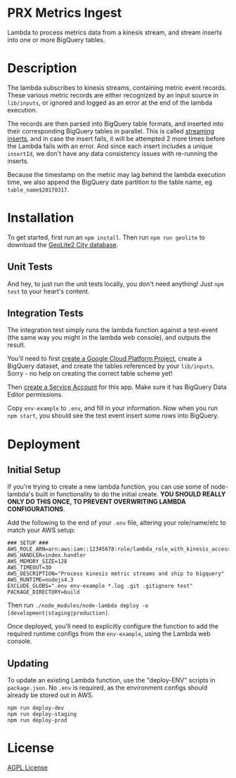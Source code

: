 # PRX Metrics Ingest

Lambda to process metrics data from a kinesis stream, and stream inserts into
one or more BigQuery tables.

# Description

The lambda subscribes to kinesis streams, containing metric event records. These
various metric records are either recognized by an input source in `lib/inputs`,
or ignored and logged as an error at the end of the lambda execution.

The records are then parsed into BigQuery table formats, and inserted into their
corresponding BigQuery tables in parallel.  This is called
[streaming inserts](https://cloud.google.com/bigquery/streaming-data-into-bigquery),
and in case the insert fails, it will be attempted 2 more times before the Lambda
fails with an error.  And since each insert includes a unique `insertId`, we
don't have any data consistency issues with re-running the inserts.

Because the timestamp on the metric may lag behind the lambda execution time,
we also append the BigQuery date partition to the table name, eg
`table_name$20170317`.

# Installation

To get started, first run an `npm install`.  Then run `npm run geolite` to download
the [GeoLite2 City database](http://dev.maxmind.com/geoip/geoip2/geolite2/).

## Unit Tests

And hey, to just run the unit tests locally, you don't need anything!  Just
`npm test` to your heart's content.

## Integration Tests

The integration test simply runs the lambda function against a test-event (the
same way you might in the lambda web console), and outputs the result.

You'll need to first [create a Google Cloud Platform Project](https://cloud.google.com/resource-manager/docs/creating-managing-projects),
create a BigQuery dataset, and create the tables referenced by your `lib/inputs`.
Sorry - no help on creating the correct table scheme yet!

Then [create a Service Account](https://developers.google.com/identity/protocols/OAuth2ServiceAccount#creatinganaccount) for this app.  Make sure it has BigQuery Data Editor permissions.

Copy `env-example` to `.env`, and fill in your information. Now when you run
`npm start`, you should see the test event insert some rows into BigQuery.

# Deployment

## Initial Setup

If you're trying to create a new lambda function, you can use some of node-lambda's
built in functionality to do the initial create.  __YOU SHOULD REALLY ONLY DO THIS
ONCE, TO PREVENT OVERWRITING LAMBDA CONFIGURATIONS__.

Add the following to the end of your `.env` file, altering your role/name/etc to
match your AWS setup:

```
### SETUP ###
AWS_ROLE_ARN=arn:aws:iam::12345678:role/lambda_role_with_kinesis_access
AWS_HANDLER=index.handler
AWS_MEMORY_SIZE=128
AWS_TIMEOUT=30
AWS_DESCRIPTION="Process kinesis metric streams and ship to bigquery"
AWS_RUNTIME=nodejs4.3
EXCLUDE_GLOBS=".env env-example *.log .git .gitignore test"
PACKAGE_DIRECTORY=build
```

Then run `./node_modules/node-lambda deploy -e [development|staging|production]`.

Once deployed, you'll need to explicitly configure the function to add the
required runtime configs from the `env-example`, using the Lambda web console.

## Updating

To update an existing Lambda function, use the "deploy-ENV" scripts in
`package.json`. No `.env` is required, as the environment configs should already
be stored out in AWS.

```
npm run deploy-dev
npm run deploy-staging
npm run deploy-prod
```

# License

[AGPL License](https://www.gnu.org/licenses/agpl-3.0.html)
